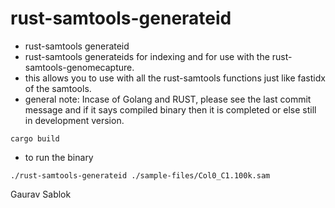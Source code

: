 # rust-samtools-generateid

- rust-samtools generateid
- rust-samtools generateids for indexing and for use with the rust-samtools-genomecapture. 
- this allows you to use with all the rust-samtools functions just like fastidx of the samtools. 
- general note: Incase of Golang and RUST, please see the last commit message and if it says compiled binary then it is completed or else still in development version.


```
cargo build

```
- to run the binary 

```
./rust-samtools-generateid ./sample-files/Col0_C1.100k.sam

```
Gaurav Sablok
